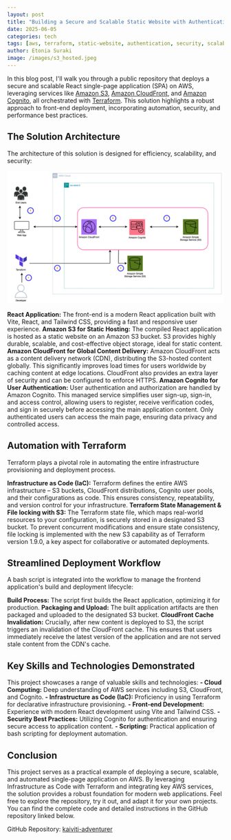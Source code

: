 ```yaml
---
layout: post
title: "Building a Secure and Scalable Static Website with Authentication on AWS using Terraform"
date: 2025-06-05
categories: tech
tags: [aws, terraform, static-website, authentication, security, scalability]
author: Etonia Suraki
image: /images/s3_hosted.jpeg
---
```

                                                                                                                                                                        
In this blog post, I'll walk you through a public repository that deploys a secure and scalable React single-page application (SPA) on AWS, leveraging services like [Amazon S3](https://aws.amazon.com/s3/), [Amazon CloudFront](https://aws.amazon.com/cloudfront/), and [Amazon Cognito](https://aws.amazon.com/cognito/), all orchestrated with [Terraform](https://developer.hashicorp.com/terraform). This solution highlights a robust approach to front-end deployment, incorporating automation, security, and performance best practices.

## The Solution Architecture
The architecture of this solution is designed for efficiency, scalability, and security:

![architecture](../images/s3-cloudfront-architecture.png)

**React Application:** The front-end is a modern React application built with Vite, React, and Tailwind CSS, providing a fast and responsive user experience.
**Amazon S3 for Static Hosting:** The compiled React application is hosted as a static website on an Amazon S3 bucket. S3 provides highly durable, scalable, and cost-effective object storage, ideal for static content.
**Amazon CloudFront for Global Content Delivery:** Amazon CloudFront acts as a content delivery network (CDN), distributing the S3-hosted content globally. This significantly improves load times for users worldwide by caching content at edge locations. CloudFront also provides an extra layer of security and can be configured to enforce HTTPS.
**Amazon Cognito for User Authentication:** User authentication and authorization are handled by Amazon Cognito. This managed service simplifies user sign-up, sign-in, and access control, allowing users to register, receive verification codes, and sign in securely before accessing the main application content. Only authenticated users can access the main page, ensuring data privacy and controlled access.

## Automation with Terraform
Terraform plays a pivotal role in automating the entire infrastructure provisioning and deployment process.

**Infrastructure as Code (IaC):** Terraform defines the entire AWS infrastructure – S3 buckets, CloudFront distributions, Cognito user pools, and their configurations as code. This ensures consistency, repeatability, and version control for your infrastructure.
**Terraform State Management & File locking with S3:** The Terraform state file, which maps real-world resources to your configuration, is securely stored in a designated S3 bucket. To prevent concurrent modifications and ensure state consistency, file locking is implemented with the new S3 capability as of Terraform version 1.9.0, a key aspect for collaborative or automated deployments.

## Streamlined Deployment Workflow
A bash script is integrated into the workflow to manage the frontend application's build and deployment lifecycle:

**Build Process:** The script first builds the React application, optimizing it for production.
**Packaging and Upload:** The built application artifacts are then packaged and uploaded to the designated S3 bucket.
**CloudFront Cache Invalidation:** Crucially, after new content is deployed to S3, the script triggers an invalidation of the CloudFront cache. This ensures that users immediately receive the latest version of the application and are not served stale content from the CDN's cache.

## Key Skills and Technologies Demonstrated

This project showcases a range of valuable skills and technologies:
**- Cloud Computing:** Deep understanding of AWS services including S3, CloudFront, and Cognito.
**- Infrastructure as Code (IaC):** Proficiency in using Terraform for declarative infrastructure provisioning.
**- Front-end Development:** Experience with modern React development using Vite and Tailwind CSS.
**- Security Best Practices:** Utilizing Cognito for authentication and ensuring secure access to application content.
**- Scripting:** Practical application of bash scripting for deployment automation.

## Conclusion
This project serves as a practical example of deploying a secure, scalable, and automated single-page application on AWS. By leveraging Infrastructure as Code with Terraform and integrating key AWS services, the solution provides a robust foundation for modern web applications. Feel free to explore the repository, try it out, and adapt it for your own projects.
You can find the complete code and detailed instructions in the GitHub repository linked below.

GitHub Repository: [kaiviti-adventurer](https://github.com/kaiviti-adventurer/tf-aws-s3-cloudfront-cognito-website)